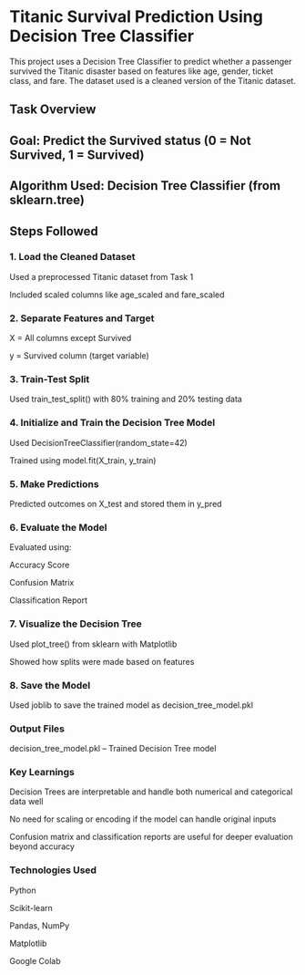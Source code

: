 # Titanic Survival Prediction Using Decision Tree Classifier

This project uses a Decision Tree Classifier to predict whether a passenger survived the Titanic disaster based on features like age, gender, ticket class, and fare. The dataset used is a cleaned version of the Titanic dataset.

## Task Overview

## Goal: Predict the Survived status (0 = Not Survived, 1 = Survived)

## Algorithm Used: Decision Tree Classifier (from sklearn.tree)


## Steps Followed

### 1. Load the Cleaned Dataset

Used a preprocessed Titanic dataset from Task 1

Included scaled columns like age_scaled and fare_scaled



### 2. Separate Features and Target

X = All columns except Survived

y = Survived column (target variable)



### 3. Train-Test Split

Used train_test_split() with 80% training and 20% testing data



### 4. Initialize and Train the Decision Tree Model

Used DecisionTreeClassifier(random_state=42)

Trained using model.fit(X_train, y_train)



### 5. Make Predictions

Predicted outcomes on X_test and stored them in y_pred



### 6. Evaluate the Model

Evaluated using:

Accuracy Score

Confusion Matrix

Classification Report




### 7. Visualize the Decision Tree

Used plot_tree() from sklearn with Matplotlib

Showed how splits were made based on features



### 8. Save the Model

Used joblib to save the trained model as decision_tree_model.pkl




### Output Files

decision_tree_model.pkl – Trained Decision Tree model




### Key Learnings

Decision Trees are interpretable and handle both numerical and categorical data well

No need for scaling or encoding if the model can handle original inputs

Confusion matrix and classification reports are useful for deeper evaluation beyond accuracy


### Technologies Used

Python

Scikit-learn

Pandas, NumPy

Matplotlib

Google Colab
